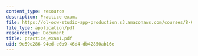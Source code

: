 ```yaml
---
content_type: resource
description: Practice exam.
file: https://ol-ocw-studio-app-production.s3.amazonaws.com/courses/8-01l-physics-i-classical-mechanics-fall-2005/9e59e28694ede0b946d4db42850ab16e_practice_exam1.pdf
file_type: application/pdf
resourcetype: Document
title: practice_exam1.pdf
uid: 9e59e286-94ed-e0b9-46d4-db42850ab16e
---
```

